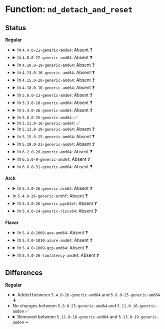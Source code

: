 # Function: <code>nd_detach_and_reset</code>

## Status
<b>Regular</b>
<ul>
<li>
<details>
<summary>In <code>4.4.0-21-generic-amd64</code>: Absent ❓</summary>

```json
{
  "name": "nd_detach_and_reset",
  "collision_type": "Unique Static",
  "inline_type": "Full",
  "funcs": [
    {
      "addr": 18446744071584746795,
      "name": "nd_detach_and_reset",
      "external": false,
      "loc": "drivers/nvdimm/claim.c:93",
      "file": "drivers/nvdimm/claim.c",
      "inline": "not declared, inlined",
      "caller_inline": [
        "drivers/nvdimm/claim.c:nd_namespace_store"
      ],
      "caller_func": []
    }
  ],
  "symbols": []
}
```
</details>
</li>
<li>
<details>
<summary>In <code>4.8.0-22-generic-amd64</code>: Absent ❓</summary>

```json
{
  "name": "nd_detach_and_reset",
  "collision_type": "Unique Static",
  "inline_type": "Full",
  "funcs": [
    {
      "addr": 18446744071585099987,
      "name": "nd_detach_and_reset",
      "external": false,
      "loc": "drivers/nvdimm/claim.c:115",
      "file": "drivers/nvdimm/claim.c",
      "inline": "not declared, inlined",
      "caller_inline": [
        "drivers/nvdimm/claim.c:nd_namespace_store"
      ],
      "caller_func": []
    }
  ],
  "symbols": []
}
```
</details>
</li>
<li>
<details>
<summary>In <code>4.10.0-19-generic-amd64</code>: Absent ❓</summary>

```json
{
  "name": "nd_detach_and_reset",
  "collision_type": "Unique Static",
  "inline_type": "Full",
  "funcs": [
    {
      "addr": 18446744071585289027,
      "name": "nd_detach_and_reset",
      "external": false,
      "loc": "drivers/nvdimm/claim.c:113",
      "file": "drivers/nvdimm/claim.c",
      "inline": "not declared, inlined",
      "caller_inline": [
        "drivers/nvdimm/claim.c:nd_namespace_store"
      ],
      "caller_func": []
    }
  ],
  "symbols": []
}
```
</details>
</li>
<li>
<details>
<summary>In <code>4.13.0-16-generic-amd64</code>: Absent ❓</summary>

```json
{
  "name": "nd_detach_and_reset",
  "collision_type": "Unique Static",
  "inline_type": "Full",
  "funcs": [
    {
      "addr": 18446744071585375081,
      "name": "nd_detach_and_reset",
      "external": false,
      "loc": "drivers/nvdimm/claim.c:120",
      "file": "drivers/nvdimm/claim.c",
      "inline": "not declared, inlined",
      "caller_inline": [
        "drivers/nvdimm/claim.c:nd_namespace_store"
      ],
      "caller_func": []
    }
  ],
  "symbols": []
}
```
</details>
</li>
<li>
<details>
<summary>In <code>4.15.0-20-generic-amd64</code>: Absent ❓</summary>

```json
{
  "name": "nd_detach_and_reset",
  "collision_type": "Unique Static",
  "inline_type": "Full",
  "funcs": [
    {
      "addr": 18446744071585804137,
      "name": "nd_detach_and_reset",
      "external": false,
      "loc": "drivers/nvdimm/claim.c:120",
      "file": "drivers/nvdimm/claim.c",
      "inline": "not declared, inlined",
      "caller_inline": [
        "drivers/nvdimm/claim.c:nd_namespace_store"
      ],
      "caller_func": []
    }
  ],
  "symbols": []
}
```
</details>
</li>
<li>
<details>
<summary>In <code>4.18.0-10-generic-amd64</code>: Absent ❓</summary>

```json
{
  "name": "nd_detach_and_reset",
  "collision_type": "Unique Static",
  "inline_type": "Full",
  "funcs": [
    {
      "addr": 18446744071586050270,
      "name": "nd_detach_and_reset",
      "external": false,
      "loc": "drivers/nvdimm/claim.c:120",
      "file": "drivers/nvdimm/claim.c",
      "inline": "not declared, inlined",
      "caller_inline": [
        "drivers/nvdimm/claim.c:nd_namespace_store"
      ],
      "caller_func": []
    }
  ],
  "symbols": []
}
```
</details>
</li>
<li>
<details>
<summary>In <code>5.0.0-13-generic-amd64</code>: Absent ❓</summary>

```json
{
  "name": "nd_detach_and_reset",
  "collision_type": "Unique Static",
  "inline_type": "Full",
  "funcs": [
    {
      "addr": 18446744071586190527,
      "name": "nd_detach_and_reset",
      "external": false,
      "loc": "drivers/nvdimm/claim.c:120",
      "file": "drivers/nvdimm/claim.c",
      "inline": "not declared, inlined",
      "caller_inline": [
        "drivers/nvdimm/claim.c:nd_namespace_store"
      ],
      "caller_func": []
    }
  ],
  "symbols": []
}
```
</details>
</li>
<li>
<details>
<summary>In <code>5.3.0-18-generic-amd64</code>: Absent ❓</summary>

```json
{
  "name": "nd_detach_and_reset",
  "collision_type": "Unique Static",
  "inline_type": "Full",
  "funcs": [
    {
      "addr": 18446744071586427708,
      "name": "nd_detach_and_reset",
      "external": false,
      "loc": "drivers/nvdimm/claim.c:112",
      "file": "drivers/nvdimm/claim.c",
      "inline": "not declared, inlined",
      "caller_inline": [
        "drivers/nvdimm/claim.c:nd_namespace_store"
      ],
      "caller_func": []
    }
  ],
  "symbols": []
}
```
</details>
</li>
<li>
<details>
<summary>In <code>5.4.0-26-generic-amd64</code>: Absent ❓</summary>

```json
{
  "name": "nd_detach_and_reset",
  "collision_type": "Unique Static",
  "inline_type": "Full",
  "funcs": [
    {
      "addr": 18446744071586574348,
      "name": "nd_detach_and_reset",
      "external": false,
      "loc": "drivers/nvdimm/claim.c:112",
      "file": "drivers/nvdimm/claim.c",
      "inline": "not declared, inlined",
      "caller_inline": [
        "drivers/nvdimm/claim.c:nd_namespace_store"
      ],
      "caller_func": []
    }
  ],
  "symbols": []
}
```
</details>
</li>
<li>
<details>
<summary>In <code>5.8.0-25-generic-amd64</code>: ✅</summary>

```c
void nd_detach_and_reset(struct device * dev, struct nd_namespace_common * * _ndns)
```

```json
{
  "name": "nd_detach_and_reset",
  "collision_type": "Unique Static",
  "inline_type": "No",
  "funcs": [
    {
      "addr": 18446744071587359056,
      "name": "nd_detach_and_reset",
      "external": false,
      "loc": "drivers/nvdimm/claim.c:112",
      "file": "drivers/nvdimm/claim.c",
      "inline": "seen, unknown",
      "caller_inline": [],
      "caller_func": [
        "drivers/nvdimm/claim.c:nd_namespace_store"
      ]
    }
  ],
  "symbols": [
    {
      "addr": 18446744071587359056,
      "name": "nd_detach_and_reset",
      "section": ".text",
      "bind": "STB_LOCAL",
      "size": 292
    }
  ]
}
```
</details>
</li>
<li>
<details>
<summary>In <code>5.11.0-16-generic-amd64</code>: ✅</summary>

```c
void nd_detach_and_reset(struct device * dev, struct nd_namespace_common * * _ndns)
```

```json
{
  "name": "nd_detach_and_reset",
  "collision_type": "Unique Static",
  "inline_type": "No",
  "funcs": [
    {
      "addr": 18446744071587420304,
      "name": "nd_detach_and_reset",
      "external": false,
      "loc": "drivers/nvdimm/claim.c:113",
      "file": "drivers/nvdimm/claim.c",
      "inline": "seen, unknown",
      "caller_inline": [],
      "caller_func": [
        "drivers/nvdimm/claim.c:nd_namespace_store"
      ]
    }
  ],
  "symbols": [
    {
      "addr": 18446744071587420304,
      "name": "nd_detach_and_reset",
      "section": ".text",
      "bind": "STB_LOCAL",
      "size": 292
    }
  ]
}
```
</details>
</li>
<li>
<details>
<summary>In <code>5.13.0-19-generic-amd64</code>: Absent ❓</summary>

```json
{
  "name": "nd_detach_and_reset",
  "collision_type": "Unique Static",
  "inline_type": "Full",
  "funcs": [
    {
      "addr": 18446744071587302442,
      "name": "nd_detach_and_reset",
      "external": false,
      "loc": "drivers/nvdimm/claim.c:113",
      "file": "drivers/nvdimm/claim.c",
      "inline": "not declared, inlined",
      "caller_inline": [
        "drivers/nvdimm/claim.c:nd_namespace_store"
      ],
      "caller_func": []
    }
  ],
  "symbols": []
}
```
</details>
</li>
<li>
<details>
<summary>In <code>5.15.0-25-generic-amd64</code>: Absent ❓</summary>

```json
{
  "name": "nd_detach_and_reset",
  "collision_type": "Unique Static",
  "inline_type": "Full",
  "funcs": [
    {
      "addr": 18446744071587869322,
      "name": "nd_detach_and_reset",
      "external": false,
      "loc": "drivers/nvdimm/claim.c:113",
      "file": "drivers/nvdimm/claim.c",
      "inline": "not declared, inlined",
      "caller_inline": [
        "drivers/nvdimm/claim.c:nd_namespace_store"
      ],
      "caller_func": []
    }
  ],
  "symbols": []
}
```
</details>
</li>
<li>
<details>
<summary>In <code>5.19.0-21-generic-amd64</code>: Absent ❓</summary>

```json
{
  "name": "nd_detach_and_reset",
  "collision_type": "Unique Static",
  "inline_type": "Full",
  "funcs": [
    {
      "addr": 18446744071589218839,
      "name": "nd_detach_and_reset",
      "external": false,
      "loc": "drivers/nvdimm/claim.c:113",
      "file": "drivers/nvdimm/claim.c",
      "inline": "not declared, inlined",
      "caller_inline": [
        "drivers/nvdimm/claim.c:nd_namespace_store"
      ],
      "caller_func": []
    }
  ],
  "symbols": []
}
```
</details>
</li>
<li>
<details>
<summary>In <code>6.2.0-20-generic-amd64</code>: Absent ❓</summary>

```json
{
  "name": "nd_detach_and_reset",
  "collision_type": "Unique Static",
  "inline_type": "Full",
  "funcs": [
    {
      "addr": 18446744071590774711,
      "name": "nd_detach_and_reset",
      "external": false,
      "loc": "drivers/nvdimm/claim.c:113",
      "file": "drivers/nvdimm/claim.c",
      "inline": "not declared, inlined",
      "caller_inline": [
        "drivers/nvdimm/claim.c:nd_namespace_store"
      ],
      "caller_func": []
    }
  ],
  "symbols": []
}
```
</details>
</li>
<li>
<details>
<summary>In <code>6.5.0-9-generic-amd64</code>: Absent ❓</summary>

```json
{
  "name": "nd_detach_and_reset",
  "collision_type": "Unique Static",
  "inline_type": "Full",
  "funcs": [
    {
      "addr": 18446744071591116103,
      "name": "nd_detach_and_reset",
      "external": false,
      "loc": "drivers/nvdimm/claim.c:113",
      "file": "drivers/nvdimm/claim.c",
      "inline": "not declared, inlined",
      "caller_inline": [
        "drivers/nvdimm/claim.c:nd_namespace_store"
      ],
      "caller_func": []
    }
  ],
  "symbols": []
}
```
</details>
</li>
<li>
<details>
<summary>In <code>6.8.0-31-generic-amd64</code>: Absent ❓</summary>

```json
{
  "name": "nd_detach_and_reset",
  "collision_type": "Unique Static",
  "inline_type": "Full",
  "funcs": [
    {
      "addr": 18446744071591461527,
      "name": "nd_detach_and_reset",
      "external": false,
      "loc": "drivers/nvdimm/claim.c:113",
      "file": "drivers/nvdimm/claim.c",
      "inline": "not declared, inlined",
      "caller_inline": [
        "drivers/nvdimm/claim.c:nd_namespace_store"
      ],
      "caller_func": []
    }
  ],
  "symbols": []
}
```
</details>
</li>
</ul>
<b>Arch</b>
<ul>
<li>
<details>
<summary>In <code>5.4.0-26-generic-arm64</code>: Absent ❓</summary>

```json
{
  "name": "nd_detach_and_reset",
  "collision_type": "Unique Static",
  "inline_type": "Full",
  "funcs": [
    {
      "addr": 18446603336499464208,
      "name": "nd_detach_and_reset",
      "external": false,
      "loc": "drivers/nvdimm/claim.c:112",
      "file": "drivers/nvdimm/claim.c",
      "inline": "not declared, inlined",
      "caller_inline": [
        "drivers/nvdimm/claim.c:nd_namespace_store"
      ],
      "caller_func": []
    }
  ],
  "symbols": []
}
```
</details>
</li>
<li>
In <code>5.4.0-26-generic-armhf</code>: Absent ❓
</li>
<li>
<details>
<summary>In <code>5.4.0-26-generic-ppc64el</code>: Absent ❓</summary>

```json
{
  "name": "nd_detach_and_reset",
  "collision_type": "Unique Static",
  "inline_type": "Full",
  "funcs": [
    {
      "addr": 13835058055292729784,
      "name": "nd_detach_and_reset",
      "external": false,
      "loc": "drivers/nvdimm/claim.c:112",
      "file": "drivers/nvdimm/claim.c",
      "inline": "not declared, inlined",
      "caller_inline": [
        "drivers/nvdimm/claim.c:nd_namespace_store"
      ],
      "caller_func": []
    }
  ],
  "symbols": []
}
```
</details>
</li>
<li>
<details>
<summary>In <code>5.4.0-24-generic-riscv64</code>: Absent ❓</summary>

```json
{
  "name": "nd_detach_and_reset",
  "collision_type": "Unique Static",
  "inline_type": "Full",
  "funcs": [
    {
      "addr": 18446743936276685390,
      "name": "nd_detach_and_reset",
      "external": false,
      "loc": "drivers/nvdimm/claim.c:112",
      "file": "drivers/nvdimm/claim.c",
      "inline": "not declared, inlined",
      "caller_inline": [
        "drivers/nvdimm/claim.c:nd_namespace_store"
      ],
      "caller_func": []
    }
  ],
  "symbols": []
}
```
</details>
</li>
</ul>
<b>Flavor</b>
<ul>
<li>
<details>
<summary>In <code>5.4.0-1009-aws-amd64</code>: Absent ❓</summary>

```json
{
  "name": "nd_detach_and_reset",
  "collision_type": "Unique Static",
  "inline_type": "Full",
  "funcs": [
    {
      "addr": 18446744071586264828,
      "name": "nd_detach_and_reset",
      "external": false,
      "loc": "drivers/nvdimm/claim.c:112",
      "file": "drivers/nvdimm/claim.c",
      "inline": "not declared, inlined",
      "caller_inline": [
        "drivers/nvdimm/claim.c:nd_namespace_store"
      ],
      "caller_func": []
    }
  ],
  "symbols": []
}
```
</details>
</li>
<li>
<details>
<summary>In <code>5.4.0-1010-azure-amd64</code>: Absent ❓</summary>

```json
{
  "name": "nd_detach_and_reset",
  "collision_type": "Unique Static",
  "inline_type": "Full",
  "funcs": [
    {
      "addr": 18446744071586083196,
      "name": "nd_detach_and_reset",
      "external": false,
      "loc": "drivers/nvdimm/claim.c:112",
      "file": "drivers/nvdimm/claim.c",
      "inline": "not declared, inlined",
      "caller_inline": [
        "drivers/nvdimm/claim.c:nd_namespace_store"
      ],
      "caller_func": []
    }
  ],
  "symbols": []
}
```
</details>
</li>
<li>
<details>
<summary>In <code>5.4.0-1009-gcp-amd64</code>: Absent ❓</summary>

```json
{
  "name": "nd_detach_and_reset",
  "collision_type": "Unique Static",
  "inline_type": "Full",
  "funcs": [
    {
      "addr": 18446744071586522316,
      "name": "nd_detach_and_reset",
      "external": false,
      "loc": "drivers/nvdimm/claim.c:112",
      "file": "drivers/nvdimm/claim.c",
      "inline": "not declared, inlined",
      "caller_inline": [
        "drivers/nvdimm/claim.c:nd_namespace_store"
      ],
      "caller_func": []
    }
  ],
  "symbols": []
}
```
</details>
</li>
<li>
<details>
<summary>In <code>5.4.0-26-lowlatency-amd64</code>: Absent ❓</summary>

```json
{
  "name": "nd_detach_and_reset",
  "collision_type": "Unique Static",
  "inline_type": "Full",
  "funcs": [
    {
      "addr": 18446744071586634044,
      "name": "nd_detach_and_reset",
      "external": false,
      "loc": "drivers/nvdimm/claim.c:112",
      "file": "drivers/nvdimm/claim.c",
      "inline": "not declared, inlined",
      "caller_inline": [
        "drivers/nvdimm/claim.c:nd_namespace_store"
      ],
      "caller_func": []
    }
  ],
  "symbols": []
}
```
</details>
</li>
</ul>

## Differences
<b>Regular</b>
<ul>
<li>
<details>
<summary>Added between <code>5.4.0-26-generic-amd64</code> and <code>5.8.0-25-generic-amd64</code> ➕</summary>

```c
void nd_detach_and_reset(struct device * dev, struct nd_namespace_common * * _ndns)
```
</details>
</li>
<li>
No changes between <code>5.8.0-25-generic-amd64</code> and <code>5.11.0-16-generic-amd64</code> ✅
</li>
<li>
<details>
<summary>Removed between <code>5.11.0-16-generic-amd64</code> and <code>5.13.0-19-generic-amd64</code> ➖</summary>

```c
void nd_detach_and_reset(struct device * dev, struct nd_namespace_common * * _ndns)
```
</details>
</li>
</ul>
